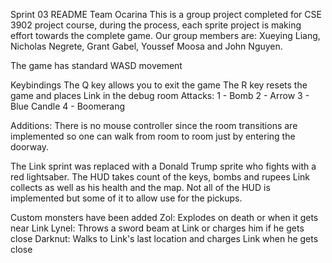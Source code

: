 Sprint 03 README
Team Ocarina
This is a group project completed for CSE 3902 project course, during the process, each sprite project is making effort towards the complete game. 
Our group members are: Xueying Liang, Nicholas Negrete, Grant Gabel, Youssef Moosa and John Nguyen.

The game has standard WASD movement

Keybindings
The Q key allows you to exit the game
The R key resets the game and places Link in the debug room
Attacks:
1 - Bomb
2 - Arrow
3 - Blue Candle
4 - Boomerang

Additions:
There is no mouse controller since the room transitions are implemented so one can walk from
room to room just by entering the doorway.

The Link sprint was replaced with a Donald Trump sprite who fights with a red lightsaber.
The HUD takes count of the keys, bombs and rupees Link collects as well as his health
and the map. Not all of the HUD is implemented but some of it to allow use for the pickups.

Custom monsters have been added
Zol: Explodes on death or when it gets near Link
Lynel: Throws a sword beam at Link or charges him if he gets close
Darknut: Walks to Link's last location and charges Link when he gets close


